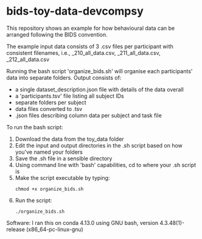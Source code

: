# bids-toy-data-devcompsy

This repository shows an example for how behavioural data can be arranged following the BIDS convention. 

The example input data consists of 3 .csv files per participant with consistent filenames, i.e., <subID>_210_all_data.csv,  <subID>_211_all_data.csv, <subID>_212_all_data.csv 

Running the bash script 'organize_bids.sh' will organise each participants' data into separate folders. Output consists of:

- a single dataset_description.json file with details of the data overall
- a 'participants.tsv' file listing all subject IDs
- separate folders per subject
- data files converted to .tsv
- .json files describing column data per subject and task file

To run the bash script:
1. Download the data from the toy_data folder
2. Edit the input and output directories in the .sh script based on how you've named your folders
3. Save the .sh file in a sensible directory
4. Using command line with 'bash' capabilities, cd to where your .sh script is
5. Make the script executable by typing:
   ```
   chmod +x organize_bids.sh
   ```
6. Run the script:
   ```
   ./organize_bids.sh
   ```

Software:
I ran this on conda 4.13.0 using GNU bash, version 4.3.48(1)-release (x86_64-pc-linux-gnu)
